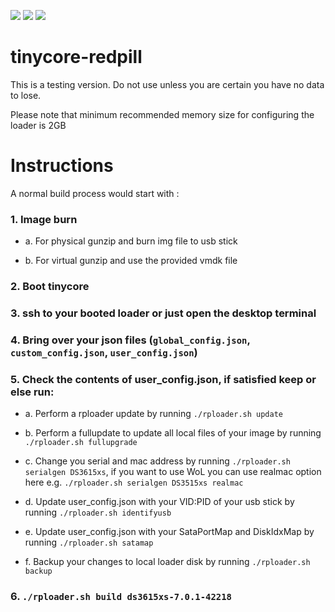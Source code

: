 <a href="https://github.com/csmodfw/tinycore-redpill/releases"><img src="https://img.shields.io/github/release/csmodfw/tinycore-redpill.svg"></a>
<a href="https://hits.seeyoufarm.com"><img src="https://hits.seeyoufarm.com/api/count/incr/badge.svg?url=https%3A%2F%2Fgithub.com%2Fcsmodfw%2Ftinycore-redpill&count_bg=%2379C83D&title_bg=%23555555&icon=&icon_color=%23E7E7E7&title=hits&edge_flat=false"/></a>
[![](https://img.shields.io/static/v1?label=Sponsor&message=%E2%9D%A4&logo=GitHub&color=%23fe8e86)](https://github.com/sponsors/csmodfw)


# tinycore-redpill

This is a testing version. Do not use unless you are certain you have no data to lose.

Please note that minimum recommended memory size for configuring the loader is 2GB

# Instructions 

A normal build process would start with :

### 1. Image burn

* a. For physical gunzip and burn img file to usb stick

* b. For virtual gunzip and use the provided vmdk file 

### 2. Boot tinycore

### 3. ssh to your booted loader or just open the desktop terminal 

### 4. Bring over your json files (`global_config.json`, `custom_config.json`, `user_config.json`)

### 5. Check the contents of user_config.json, if satisfied keep or else run:

* a. Perform a rploader update by running `./rploader.sh update`

* b. Perform a fullupdate to update all local files of your image by running `./rploader.sh fullupgrade`

* c. Change you serial and mac address by running `./rploader.sh serialgen DS3615xs`, if you want to use WoL you can use realmac option here e.g. `./rploader.sh serialgen DS3515xs realmac`

* d. Update user_config.json with your VID:PID of your usb stick by running `./rploader.sh identifyusb`

* e. Update user_config.json with your SataPortMap and DiskIdxMap by running `./rploader.sh satamap`

* f. Backup your changes to local loader disk by running `./rploader.sh backup`

### 6. `./rploader.sh build ds3615xs-7.0.1-42218`
